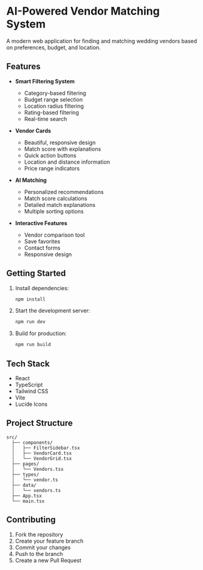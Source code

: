 # AI-Powered Vendor Matching System

A modern web application for finding and matching wedding vendors based on preferences, budget, and location.

## Features

- **Smart Filtering System**
  - Category-based filtering
  - Budget range selection
  - Location radius filtering
  - Rating-based filtering
  - Real-time search

- **Vendor Cards**
  - Beautiful, responsive design
  - Match score with explanations
  - Quick action buttons
  - Location and distance information
  - Price range indicators

- **AI Matching**
  - Personalized recommendations
  - Match score calculations
  - Detailed match explanations
  - Multiple sorting options

- **Interactive Features**
  - Vendor comparison tool
  - Save favorites
  - Contact forms
  - Responsive design

## Getting Started

1. Install dependencies:
   ```bash
   npm install
   ```

2. Start the development server:
   ```bash
   npm run dev
   ```

3. Build for production:
   ```bash
   npm run build
   ```

## Tech Stack

- React
- TypeScript
- Tailwind CSS
- Vite
- Lucide Icons

## Project Structure

```
src/
  ├── components/
  │   ├── FilterSidebar.tsx
  │   ├── VendorCard.tsx
  │   └── VendorGrid.tsx
  ├── pages/
  │   └── Vendors.tsx
  ├── types/
  │   └── vendor.ts
  ├── data/
  │   └── vendors.ts
  ├── App.tsx
  └── main.tsx
```

## Contributing

1. Fork the repository
2. Create your feature branch
3. Commit your changes
4. Push to the branch
5. Create a new Pull Request 